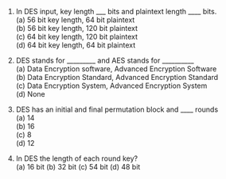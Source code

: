 1. In DES input, key length ___ bits and plaintext length ____ bits.  
  (a) 56 bit key length, 64 bit plaintext   
  (b) 56 bit key length, 120 bit plaintext    
  (c) 64 bit key length, 120 bit plaintext  
  (d) 64 bit key length, 64 bit plaintext   

2. DES stands for _________ and AES stands for __________  
  (a) Data Encryption software, Advanced Encryption Software   
  (b) Data Encryption Standard, Advanced Encryption Standard   
  (c) Data Encryption System, Advanced Encryption System  
  (d) None  

3. DES has an initial and final permutation block and ____ rounds  
  (a) 14   
  (b) 16   
  (c) 8  
  (d) 12  

4. In DES the length of each round key?   
  (a) 16 bit 
  (b) 32 bit 
  (c) 54 bit
  (d) 48 bit
